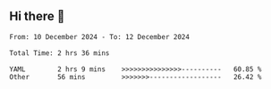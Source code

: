 ## Hi there 👋

<!-- TECHNOLOGIES:START -->
<!-- TECHNOLOGIES:END -->

<!--START_SECTION:waka-->

```txt
From: 10 December 2024 - To: 12 December 2024

Total Time: 2 hrs 36 mins

YAML        2 hrs 9 mins    >>>>>>>>>>>>>>>----------   60.85 %
Other       56 mins         >>>>>>>------------------   26.42 %
```

<!--END_SECTION:waka-->

